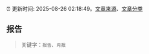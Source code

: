 :alarm_clock: 更新时间: 2025-08-26 02:18:49。[文章来源](/README.md)、[文章分类](/TAGS.md)

## 报告


> 关键字：`报告`、`月报`



